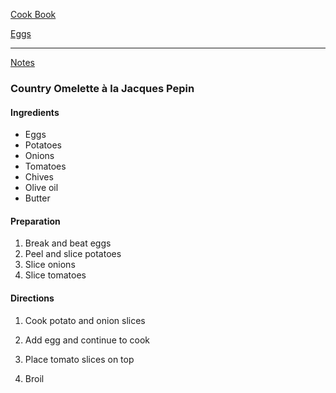 [Cook Book](https://github.com/vmsmith/CookBook/blob/master/README.md)  

[Eggs](https://github.com/vmsmith/CookBook/blob/master/eggs.md)  

-----  

[Notes](https://github.com/vmsmith/CookBook/blob/master/notes.md)  

### Country Omelette à la Jacques Pepin  

#### Ingredients  

* Eggs  
* Potatoes  
* Onions  
* Tomatoes  
* Chives  
* Olive oil  
* Butter  

#### Preparation  

1. Break and beat eggs  
2. Peel and slice potatoes  
3. Slice onions  
4. Slice tomatoes  

#### Directions  

1. Cook potato and onion slices  

2. Add egg and continue to cook  

3. Place tomato slices on top  

4. Broil  
